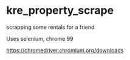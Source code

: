 # kre_property_scrape

scrapping some rentals for a friend

Uses selenium, chrome 99

https://chromedriver.chromium.org/downloads
